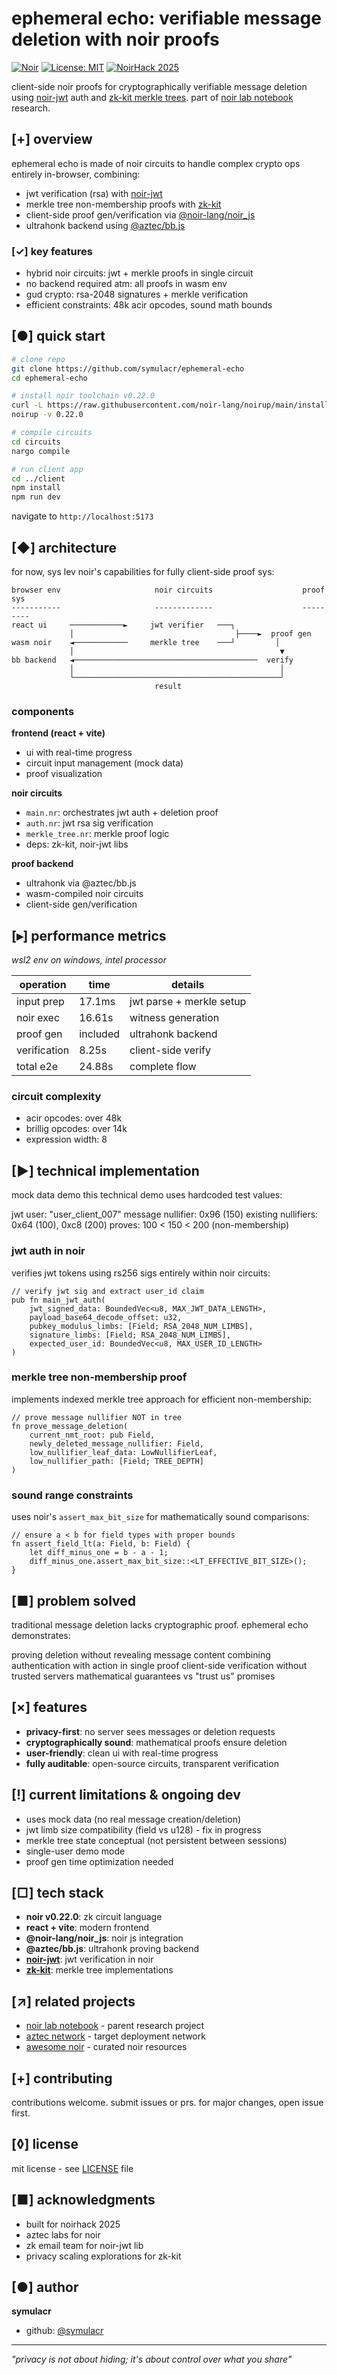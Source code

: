 # ephemeral echo: verifiable message deletion with noir proofs

[![Noir](https://img.shields.io/badge/Built%20with-Noir-6B5ACD)](https://noir-lang.org)
[![License: MIT](https://img.shields.io/badge/License-MIT-yellow.svg)](https://opensource.org/licenses/MIT)
[![NoirHack 2025](https://img.shields.io/badge/NoirHack-2025-orange)](https://github.com/symulacr/ephemeral-echo)

client-side noir proofs for cryptographically verifiable message deletion using [noir-jwt](https://github.com/zkemail/noir-jwt) auth and [zk-kit merkle trees](https://github.com/privacy-scaling-explorations/zk-kit.noir). part of [noir lab notebook](https://github.com/symulacr/noir-lab-notebook) research.

## [+] overview
ephemeral echo is made of noir circuits to handle complex crypto ops entirely in-browser, combining:
- jwt verification (rsa) with [noir-jwt](https://github.com/zkemail/noir-jwt)
- merkle tree non-membership proofs with [zk-kit](https://github.com/privacy-scaling-explorations/zk-kit.noir)  
- client-side proof gen/verification via [@noir-lang/noir_js](https://www.npmjs.com/package/@noir-lang/noir_js)
- ultrahonk backend using [@aztec/bb.js](https://www.npmjs.com/package/@aztec/bb.js)

### [✓] key features

- hybrid noir circuits: jwt + merkle proofs in single circuit
- no backend required atm: all proofs in wasm env
- gud crypto: rsa-2048 signatures + merkle verification  
- efficient constraints: 48k acir opcodes, sound math bounds

## [●] quick start

```bash
# clone repo
git clone https://github.com/symulacr/ephemeral-echo
cd ephemeral-echo

# install noir toolchain v0.22.0
curl -L https://raw.githubusercontent.com/noir-lang/noirup/main/install | bash
noirup -v 0.22.0

# compile circuits
cd circuits
nargo compile

# run client app
cd ../client
npm install
npm run dev
```

navigate to `http://localhost:5173`

## [◆] architecture

for now, sys lev noir's capabilities for fully client-side proof sys:

```
browser env                     noir circuits                    proof sys
-----------                     -------------                    ---------
react ui     ────────────►     jwt verifier   ───┐             
             │                                    ├────►  proof gen
wasm noir    ◄────────────     merkle tree    ───┘         │
             │                                              ▼
bb backend   ◄─────────────────────────────────────────  verify
             │                                              │
             └──────────────────────────────────────────────┘
                                result
```

### components

**frontend (react + vite)**
- ui with real-time progress
- circuit input management (mock data)
- proof visualization

**noir circuits**
- `main.nr`: orchestrates jwt auth + deletion proof
- `auth.nr`: jwt rsa sig verification
- `merkle_tree.nr`: merkle proof logic
- deps: zk-kit, noir-jwt libs

**proof backend**
- ultrahonk via @aztec/bb.js
- wasm-compiled noir circuits
- client-side gen/verification

## [▸] performance metrics

*wsl2 env on windows, intel processor*

| operation | time | details |
|-----------|------|---------|
| input prep | 17.1ms | jwt parse + merkle setup |
| noir exec | 16.61s | witness generation |
| proof gen | included | ultrahonk backend |
| verification | 8.25s | client-side verify |
| total e2e | 24.88s | complete flow |

### circuit complexity

- acir opcodes: over 48k
- brillig opcodes: over 14k  
- expression width: 8

## [►] technical implementation
mock data demo
this technical demo uses hardcoded test values:

jwt user: "user_client_007"
message nullifier: 0x96 (150)
existing nullifiers: 0x64 (100), 0xc8 (200)
proves: 100 < 150 < 200 (non-membership)


### jwt auth in noir

verifies jwt tokens using rs256 sigs entirely within noir circuits:

```noir
// verify jwt sig and extract user_id claim
pub fn main_jwt_auth(
    jwt_signed_data: BoundedVec<u8, MAX_JWT_DATA_LENGTH>,
    payload_base64_decode_offset: u32,
    pubkey_modulus_limbs: [Field; RSA_2048_NUM_LIMBS],
    signature_limbs: [Field; RSA_2048_NUM_LIMBS],
    expected_user_id: BoundedVec<u8, MAX_USER_ID_LENGTH>
)
```

### merkle tree non-membership proof

implements indexed merkle tree approach for efficient non-membership:

```noir
// prove message nullifier NOT in tree
fn prove_message_deletion(
    current_nmt_root: pub Field,
    newly_deleted_message_nullifier: Field,
    low_nullifier_leaf_data: LowNullifierLeaf,
    low_nullifier_path: [Field; TREE_DEPTH]
)
```

### sound range constraints

uses noir's `assert_max_bit_size` for mathematically sound comparisons:

```noir
// ensure a < b for field types with proper bounds
fn assert_field_lt(a: Field, b: Field) {
    let diff_minus_one = b - a - 1;
    diff_minus_one.assert_max_bit_size::<LT_EFFECTIVE_BIT_SIZE>();
}
```
## [■] problem solved
traditional message deletion lacks cryptographic proof. ephemeral echo demonstrates:

proving deletion without revealing message content
combining authentication with action in single proof
client-side verification without trusted servers
mathematical guarantees vs "trust us" promises


## [×] features

- **privacy-first**: no server sees messages or deletion requests
- **cryptographically sound**: mathematical proofs ensure deletion
- **user-friendly**: clean ui with real-time progress
- **fully auditable**: open-source circuits, transparent verification

## [!] current limitations & ongoing dev

- uses mock data (no real message creation/deletion)
- jwt limb size compatibility (field vs u128) - fix in progress
- merkle tree state conceptual (not persistent between sessions)
- single-user demo mode  
- proof gen time optimization needed


## [□] tech stack

- **noir v0.22.0**: zk circuit language
- **react + vite**: modern frontend
- **@noir-lang/noir_js**: noir js integration
- **@aztec/bb.js**: ultrahonk proving backend  
- **[noir-jwt](https://github.com/zkemail/noir-jwt)**: jwt verification in noir
- **[zk-kit](https://github.com/privacy-scaling-explorations/zk-kit.noir)**: merkle tree implementations

## [↗] related projects

- [noir lab notebook](https://github.com/symulacr/noir-lab-notebook) - parent research project
- [aztec network](https://aztec.network) - target deployment network
- [awesome noir](https://github.com/noir-lang/awesome-noir) - curated noir resources

## [+] contributing

contributions welcome. submit issues or prs. for major changes, open issue first.

## [◊] license

mit license - see [LICENSE](LICENSE) file

## [■] acknowledgments

- built for noirhack 2025
- aztec labs for noir
- zk email team for noir-jwt lib  
- privacy scaling explorations for zk-kit

## [●] author

**symulacr**
- github: [@symulacr](https://github.com/symulacr)

---

*"privacy is not about hiding; it's about control over what you share"*
